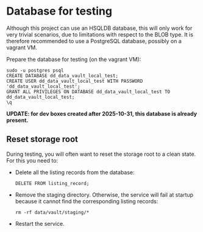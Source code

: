 Database for testing
====================

Although this project can use an HSQLDB database, this will only work for very trivial scenarios, due to limitations with respect to the BLOB type. It is
therefore recommended to use a PostgreSQL database, possibly on a vagrant VM.

Prepare the database for testing (on the vagrant VM):

```
sudo -u postgres psql
CREATE DATABASE dd_data_vault_local_test;
CREATE USER dd_data_vault_local_test WITH PASSWORD 'dd_data_vault_local_test';
GRANT ALL PRIVILEGES ON DATABASE dd_data_vault_local_test TO dd_data_vault_local_test;
\q
```

**UPDATE: for dev boxes created after 2025-10-31, this database is already present.**

Reset storage root
------------------

During testing, you will often want to reset the storage root to a clean state. For this you need to:

* Delete all the listing records from the database: 
  ```
  DELETE FROM listing_record;
  ```
* Remove the staging directory. Otherwise, the service will fail at startup because it cannot find the corresponding listing records:
  ```
  rm -rf data/vault/staging/*
  ```
* Restart the service.

